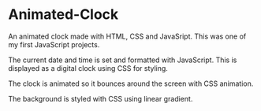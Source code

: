 # Animated-Clock
An animated clock made with HTML, CSS and JavaSript. This was one of my first JavaScript projects.

The current date and time is set and formatted with JavaScript. This is displayed as a digital clock using CSS for styling. 

The clock is animated so it bounces around the screen with CSS animation. 

The background is styled with CSS using linear gradient.
